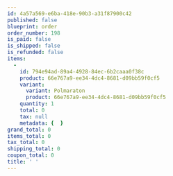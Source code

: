 ```yaml
---
id: 4a57a569-e6ba-418e-90b3-a31f87900c42
published: false
blueprint: order
order_number: 198
is_paid: false
is_shipped: false
is_refunded: false
items:
  -
    id: 794e94ad-89a4-4928-84ec-6b2caaa0f38c
    product: 66e767a9-ee34-4dc4-8681-d09bb59f0cf5
    variant:
      variant: Polmaraton
      product: 66e767a9-ee34-4dc4-8681-d09bb59f0cf5
    quantity: 1
    total: 0
    tax: null
    metadata: {  }
grand_total: 0
items_total: 0
tax_total: 0
shipping_total: 0
coupon_total: 0
title: ' '
---
```

